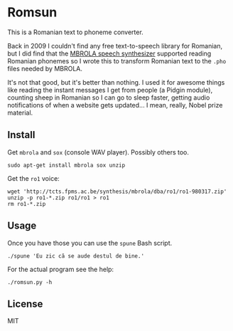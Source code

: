 # Romsun

This is a Romanian text to phoneme converter.

Back in 2009 I couldn't find any free text-to-speech library for Romanian, but I
did find that the [MBROLA speech synthesizer][1] supported reading Romanian
phonemes so I wrote this to transform Romanian text to the `.pho` files needed
by MBROLA.

It's not that good, but it's better than nothing. I used it for awesome things
like reading the instant messages I get from people (a Pidgin module), counting
sheep in Romanian so I can go to sleep faster, getting audio notifications of
when a website gets updated... I mean, really, Nobel prize material.

## Install

Get `mbrola` and `sox` (console WAV player). Possibly others too.

    sudo apt-get install mbrola sox unzip

Get the `ro1` voice:

    wget 'http://tcts.fpms.ac.be/synthesis/mbrola/dba/ro1/ro1-980317.zip'
    unzip -p ro1-*.zip ro1/ro1 > ro1
    rm ro1-*.zip

## Usage

Once you have those you can use the `spune` Bash script.

    ./spune 'Eu zic că se aude destul de bine.'

For the actual program see the help:

    ./romsun.py -h

## License

MIT

[1]: http://en.wikipedia.org/wiki/MBROLA
